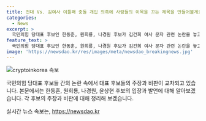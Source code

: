 ```yaml
---
title: 전대 Vs. 김여사 이틀째 충돌 개입 의혹에 사람들의 이목을 끄는 제목을 만들어볼게요. 전대 Vs. 김여사 이틀째 충돌 개입 의혹
categories:
  - News
excerpt: >
  국민의힘 당대표 후보인 한동훈, 원희룡, 나경원 후보가 김건희 여사 문자 관련 논란을 놓고 충돌. 한 후보는 의혹 부인하며 노골적 의도 주장하고, 원후보는 대통령과 협의 없이 묵살 비판. 나 후보는 구차한 변명 지적하며, 윤 후보는 사과해야 주장. 후보들의 공방이 계속되는 가운데, 원 후보의 캠프에서는 흑색선전 의심이 제기됐다.
feature_text: >
  국민의힘 당대표 후보인 한동훈, 원희룡, 나경원 후보가 김건희 여사 문자 관련 논란을 놓고 충돌. 한 후보는 의혹 부인하며 노골적 의도 주장하고, 원후보는 대통령과 협의 없이 묵살 비판. 나 후보는 구차한 변명 지적하며, 윤 후보는 사과해야 주장. 후보들의 공방이 계속되는 가운데, 원 후보의 캠프에서는 흑색선전 의심이 제기됐다.
image: 'https://newsdao.kr/res/images/meta/newsdao_breakingnews.jpg'
---
```


<p><img src="https://newsdao.kr/res/images/meta/newsdao_breakingnews.jpg" alt="cryptoinkorea 속보" /></p>

<p>국민의힘 당대표 후보들 간의 논란 속에서 대표 후보들의 주장과 비판이 교차되고 있습니다. 본문에서는 한동훈, 원희룡, 나경원, 윤상현 후보의 입장과 발언에 대해 알아보겠습니다. 각 후보의 주장과 비판에 대해 정리해 보겠습니다.</p>
실시간 뉴스 속보는, <a href="https://newsdao.kr" rel="dofollow">https://newsdao.kr</a>


